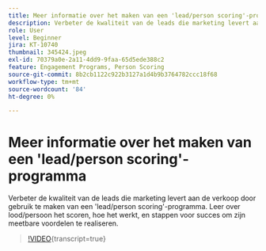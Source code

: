 ```yaml
---
title: Meer informatie over het maken van een 'lead/person scoring'-programma
description: Verbeter de kwaliteit van de leads die marketing levert aan de verkoop door gebruik te maken van een 'lead/person scoring'-programma. Leer over lood/persoon het scoren, hoe het werkt, en stappen voor succes om zijn meetbare voordelen te realiseren.
role: User
level: Beginner
jira: KT-10740
thumbnail: 345424.jpeg
exl-id: 70379a0e-2a11-4dd9-9faa-65d5ede388c2
feature: Engagement Programs, Person Scoring
source-git-commit: 8b2cb1122c922b3127a1d4b9b3764782ccc18f68
workflow-type: tm+mt
source-wordcount: '84'
ht-degree: 0%

---
```


# Meer informatie over het maken van een &#39;lead/person scoring&#39;-programma

Verbeter de kwaliteit van de leads die marketing levert aan de verkoop door gebruik te maken van een &#39;lead/person scoring&#39;-programma. Leer over lood/persoon het scoren, hoe het werkt, en stappen voor succes om zijn meetbare voordelen te realiseren.

>[!VIDEO](https://video.tv.adobe.com/v/345424/?quality=12&learn=on){transcript=true}
